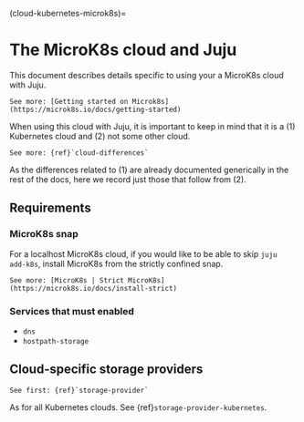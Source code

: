 (cloud-kubernetes-microk8s)=
# The MicroK8s cloud and Juju

This document describes details specific to using your a MicroK8s cloud with Juju.

```{ibnote}
See more: [Getting started on Microk8s](https://microk8s.io/docs/getting-started)
```

When using this cloud with Juju, it is important to keep in mind that it is a (1) Kubernetes cloud and (2) not some other cloud.

```{ibnote}
See more: {ref}`cloud-differences`
```

As the differences related to (1) are already documented generically in the rest of the docs, here we record just those that follow from (2).


## Requirements

### MicroK8s snap

For a localhost MicroK8s cloud, if you would like to be able to skip `juju add-k8s`, install MicroK8s from the strictly confined snap.

```{ibnote}
See more: [MicroK8s | Strict MicroK8s](https://microk8s.io/docs/install-strict)
```

### Services that must enabled

- `dns`
- `hostpath-storage`

## Cloud-specific storage providers

```{ibnote}
See first: {ref}`storage-provider`
```

As for all Kubernetes clouds. See {ref}`storage-provider-kubernetes`.